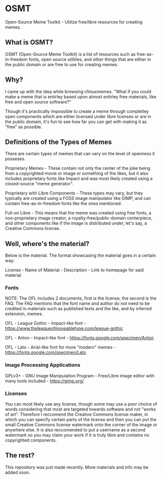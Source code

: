 # OSMT
Open-Source Meme Toolkit - Utilize free/libre resources for creating memes.

## What is OSMT?
OSMT (Open-Source Meme Toolkit) is a list of resources such as free-as-in-freedom fonts, open source utilities, and other things that are either in the public domain or are free to use for creating memes.

## Why?
I came up with the idea while browsing r/linuxmemes. "What if you could make a meme that is entirley based upon almost entirley free materials, like free and open source software?" 

Though it's practically impossible to create a meme through completley open components which are either licensed under libre licenses or are in the public domain, it's fun to see how far you can get with making it as "free" as possible.

## Definitions of the Types of Memes
There are certain types of memes that can vary on the level of openness it posseses.

Proprietary Memes - These contain not only the center of the joke being from a copyrighted movie or image or something of the likes, but it also includes proprietary fonts like Impact and was most likely created using a closed-source "meme generator".

Proprietary with Libre Components - These types may vary, but they typically are created using a FOSS image manipulator like GIMP, and can contain free-as-in-freedom fonts like the ones mentioned.

Full-on Libre - This means that the meme was created using free fonts, a non-proprietary image creator, a royalty-free/public-domain centerpiece, and other components like if the image is distributed under, let's say, a Creative Commons license.


## Well, where's the material?
Below is the material. The format showcasing the material goes in a certain way:

License - Name of Material - Description - Link to homepage for said material

### Fonts
NOTE: The OFL includes 2 documents, first is the license, the second is the FAQ. The FAQ mentions that the font name and author do not need to be credited in materials such as published texts and the like, and by inferred extension, memes.


OFL - League Gothic - Impact-like font - https://www.theleagueofmoveabletype.com/league-gothic

OFL - Anton - Impact-like font - https://fonts.google.com/specimen/Anton

OFL - Lato - Arial-like font for more "modern" memes - https://fonts.google.com/specimen/Lato

### Image Processing Applications
GPLv3+ - GNU Image Manipulation Program - Free/Libre image editor with many tools included - https://gimp.org/

### Licenses
You can most likely use any license, though some may use a poor choice of words considering that most are targeted towards software and not "works of art". Therefore I reccomend the Creative Commons license maker, in which you can specify certain parts of the license and then you can put the small Creative Commons license watermark onto the corner of the image or anywhere else. It is also reccomended to put a username as a second watermark so you may claim your work if it is truly libre and contains no copyrighted components.


## The rest?
This repository was just made recently. More materials and info may be added soon.
